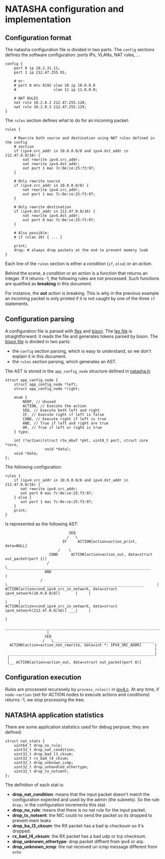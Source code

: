 NATASHA configuration and implementation
========================================

Configuration format
--------------------

The natasha configuration file is divided in two parts. The `config` sections
defines the software configuration: ports IPs, VLANs, NAT rules, ...

```
config {
    port 0 ip 10.2.31.11;
    port 1 ip 212.47.255.91;

    # or:
    # port 0 mtu 8192 vlan 10 ip 10.0.0.0
    #                 vlan 11 ip 11.0.0.0;

    # NAT RULES
    nat rule 10.2.0.2 212.47.255.128;
    nat rule 10.2.0.3 212.47.255.129;
}
```

The `rules` section defines what to do for an incoming packet:

```
rules {

    # Rewrite both source and destination using NAT rules defined in the config
    # section
    if (ipv4.src_addr in 10.0.0.0/8 and ipv4.dst_addr in 212.47.0.0/16) {
        nat rewrite ipv4.src_addr;
        nat rewrite ipv4.dst_addr;
        out port 1 mac 7c:0e:ce:25:f3:97;
    }

    # Only rewrite source
    if (ipv4.src_addr in 10.0.0.0/8) {
        nat rewrite ipv4.src_addr;
        out port 1 mac 7c:0e:ce:25:f3:97;
    }

    # Only rewrite destination
    if (ipv4.dst_addr in 212.47.0.0/16) {
        nat rewrite ipv4.dst_addr;
        out port 0 mac 7c:0e:ce:25:f3:97;
    }

    # Also possible:
    # if (vlan 10) { ... }

    print;
    drop; # always drop packets at the end to prevent memory leak
}
```

Each line of the `rules` section is either a *condition* (`if`, `else`) or an
*action*.

Behind the scene, a *condition* or an *action* is a function that returns an
integer. If it returns -1, the following rules are not processed. Such
functions are qualified as **breaking** in this document.

For instance, the **out** action is breaking. This is why in the previous
example an incoming packet is only printed if it is not caught by one of the
three `if` statements.


Configuration parsing
---------------------

A configuration file is parsed with [flex](http://flex.sourceforge.net/) and
[bison](https://www.gnu.org/software/bison/). The [lex
file](src/parseconfig.lex) is straightforward: it reads the file and generates
tokens parsed by bison. The [bison file](src/parseconfig.y) is divided in two
parts:

* the `config` section parsing, which is easy to understand, so we don't
  explain it in this document.
* the `rules` section parsing, which generates an AST.

The AST is stored in the `app_config_node` structure defined in
[natasha.h](src/natasha.h):

```
struct app_config_node {
    struct app_config_node *left;
    struct app_config_node *right;

    enum {
        NOOP, // Unused
        ACTION, // Execute the action
        SEQ, // Execute both left and right
        IF, // Execute right if left is false
        COND, // Execute right if left is true
        AND, // True if left and right are true
        OR, // True if left or right is true
    } type;

    int (*action)(struct rte_mbuf *pkt, uint8_t port, struct core *core,
                  void *data);
    void *data;
};
```

The following configuration:

```
rules {
    if (ipv4.src_addr in 10.0.0.0/8 and ipv4.dst_addr in 212.47.0.0/16) {
       nat rewrite ipv4.src_addr;
       out port 0 mac 7c:0e:ce:25:f3:97;
    } else {
       out port 1 mac 7c:0e:ce:25:f3:97;
    }
    print;
}
```

Is represented as the following AST:

```
                             SEQ
                            /   \
                          IF     ACTION[action=action_print, data=NULL]
                        /    \
                    COND      ACTION[action=action_out, data=struct out_packet(port 1)]
                   /    \_________________________________________________________________
                  AND                                                                     |
                /    \______________________________________________________________      |
ACTION[action=cond_ipv4_src_in_network, data=struct ipv4_network(10.0.0.0/8)]       |     |
                                                                                    |     |
ACTION[action=cond_ipv4_src_in_network, data=struct ipv4_network(212.47.0.0/16)] ___|     |
                                                                                          |
                   _______________________________________________________________________|
                   |
                  SEQ
                 /   \______________________________________________
  ACTION[action=action_nat_rewrite, data=int *: IPV4_SRC_ADDR]      |
                                                                    |
 ___________________________________________________________________|
 |
 |__ ACTION[action=action_out, data=struct out_packet(port 0)]
```


Configuration execution
-----------------------

Rules are processed recursively by `process_rules()` in [ipv4.c](src/ipv4.c).
At any time, if `node->action` (set for ACTION nodes to execute actions and
conditions) returns -1, we stop processing the tree.

NATASHA application statistics
------------------------------

There are some application statistics used for debug perpose, they are defined:
```
struct nat_stats {
    uint64_t drop_no_rule;
    uint32_t drop_nat_condition;
    uint32_t drop_bad_l3_cksum;
    uint32_t rx_bad_l4_cksum;
    uint32_t drop_unknown_icmp;
    uint32_t drop_unhandled_ethertype;
    uint32_t drop_tx_notsent;
};
```

The definition of each stat is:

* **drop_nat_condition**: means that the input packet doesn't match the
configuration expected and used by the admin (the subnets). So the rule `drop;`
in the configuration increments this stat.
* **drop_no_rule**: means that there is no nat rule for the input packet.
* **drop_tx_notsent**: the NIC could no send the packet so its dropped to prevent mem leaks
* **drop_ba_l3_cksum**: the RX packet has a bad ip checksum so it's dropped.
* **rx_bad_l4_cksum**: the RX packet has a bad udp or tcp checksum.
* **drop_unknown_ethertype**: drop packet diffrent from ipv4 or arp.
* **drop_unknown_icmp**: the nat received un icmp message different from `echo`
